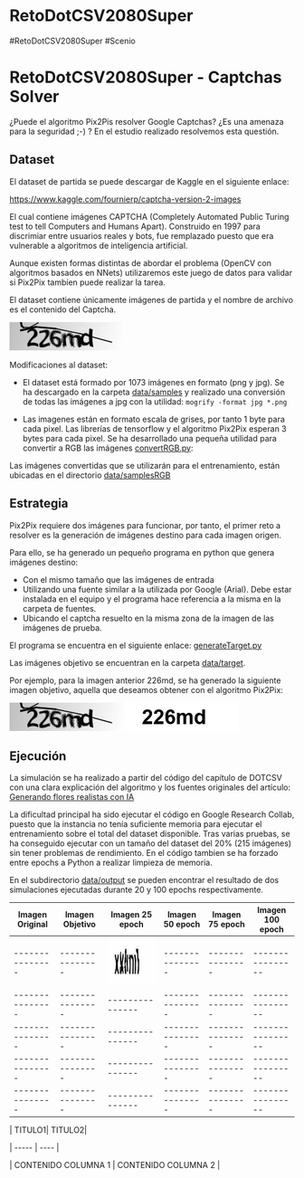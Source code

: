 # RetoDotCSV2080Super
#RetoDotCSV2080Super #Scenio

RetoDotCSV2080Super - Captchas Solver
=====================================

¿Puede el algoritmo Pix2Pis resolver Google Captchas? ¿Es una amenaza para la seguridad ;-) ? En el estudio realizado resolvemos esta questión.

Dataset
-------

El dataset de partida se puede descargar de Kaggle en el siguiente enlace:

https://www.kaggle.com/fournierp/captcha-version-2-images

El cual contiene imágenes CAPTCHA (Completely Automated Public Turing test to tell Computers and Humans Apart). Construido en 1997 para discrimiar entre usuarios reales y bots, fue remplazado puesto que era vulnerable a algoritmos de inteligencia artificial.

Aunque existen formas distintas de abordar el problema (OpenCV con algoritmos basados en NNets) utilizaremos este juego de datos para validar si Pix2Pix tambíen puede realizar la tarea.

El dataset contiene únicamente imágenes de partida y el nombre de archivo es el contenido del Captcha.

![Screenshot](data/samples/226md.jpg)

Modificaciones al dataset:
+ El dataset está formado por 1073 imágenes en formato (png y jpg). Se ha descargado en la carpeta [data/samples](data/samples) y realizado una conversión de todas las imágenes a jpg con la utilidad: `mogrify -format jpg *.png`

+ Las imagenes están en formato escala de grises, por tanto 1 byte para cada pixel. Las librerías de tensorflow y el algoritmo Pix2Pix  esperan 3 bytes para cada pixel. Se ha desarrollado una pequeña utilidad para convertir a RGB las imágenes [convertRGB.py](data\convertRGB.py):

Las imágenes convertidas que se utilizarán para el entrenamiento, están ubicadas en el directorio [data/samplesRGB](data/samplesRGB)

Estrategia
----------

Pix2Pix requiere dos imágenes para funcionar, por tanto, el primer reto a resolver es la generación de imágenes destino para cada imagen origen.

Para ello, se ha generado un pequeño programa en python que genera imágenes destino:
+ Con el mismo tamaño que las imágenes de entrada
+ Utilizando una fuente similar a la utilizada por Google (Arial). Debe estar instalada en el equipo y el programa hace referencia a la misma en la carpeta de fuentes.
+ Ubicando el captcha resuelto en la misma zona de la imagen de las imágenes de prueba.

El programa se encuentra en el siguiente enlace: [generateTarget.py](data/generateTarget.py)

Las imágenes objetivo se encuentran en la carpeta [data/target](data/target).

Por ejemplo, para la imagen anterior 226md, se ha generado la siguiente imagen objetivo, aquella que deseamos obtener con el algoritmo Pix2Pix:

![data/samples/226md.jpg](data/samples/226md.jpg)
![data/target/226md.jpg](data/target/226md.jpg)

Ejecución
---------

La simulación se ha realizado a partir del código del capítulo de DOTCSV con una clara explicación del algoritmo y los fuentes originales del artículo: [Generando flores realistas con IA](www.youtube.com%2Fwatch%3Fv%3DYsrMGcgfETY&usg=AOvVaw2EhzgOGfuTM_-L4TGhGbBj)

La dificultad principal ha sido ejecutar el código en Google Research Collab, puesto que la instancia no tenía suficiente memoria para ejecutar el entrenamiento sobre el total del dataset disponible. Tras varias pruebas, se ha conseguido ejecutar con un tamaño del dataset del 20% (215 imágenes) sin tener problemas de rendimiento. En el código tambien se ha forzado entre epochs a Python a realizar limpieza de memoria. 

En el subdirectorio [data/output](data/output) se pueden encontrar el resultado de dos simulaciones ejecutadas durante 20 y 100 epochs respectivamente.

| Imagen Original | Imagen Objetivo | Imagen 25 epoch | Imagen 50 epoch | Imagen 75 epoch | Imagen 100 epoch |
| --------------- | --------------- | --------------- | --------------- | --------------- | ---------------- |
| --------------- | --------------- | ![](data/output/Size20Epoch100/1_25.jpg) | --------------- | --------------- | ---------------- |
| --------------- | --------------- | --------------- | --------------- | --------------- | ---------------- |
| --------------- | --------------- | --------------- | --------------- | --------------- | ---------------- |
| --------------- | --------------- | --------------- | --------------- | --------------- | ---------------- |
| --------------- | --------------- | --------------- | --------------- | --------------- | ---------------- |

| TITULO1| TITULO2|

| ----- | ---- |

| CONTENIDO COLUMNA 1 | CONTENIDO COLUMNA 2 |



